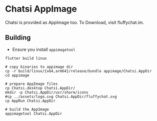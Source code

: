 # Chatsi AppImage

Chatsi is provided as AppImage too. To Download, visit fluffychat.im.

## Building

- Ensure you install `appimagetool`

```shell
flutter build linux

# copy binaries to appimage dir
cp -r build/linux/{x64,arm64}/release/bundle appimage/Chatsi.AppDir
cd appimage

# prepare AppImage files
cp Chatsi.desktop Chatsi.AppDir/
mkdir -p Chatsi.AppDir/usr/share/icons
#cp ../assets/logo.svg Chatsi.AppDir/fluffychat.svg
cp AppRun Chatsi.AppDir

# build the AppImage
appimagetool Chatsi.AppDir
```
